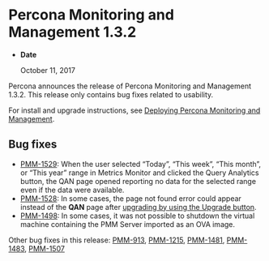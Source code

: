 # Percona Monitoring and Management 1.3.2

* **Date**

    October 11, 2017

Percona announces the release of Percona Monitoring and Management 1.3.2. This release only contains bug fixes related to usability.

For install and upgrade instructions, see [Deploying Percona Monitoring and Management](../deploy/index.md).

## Bug fixes

* [PMM-1529](https://jira.percona.com/browse/PMM-1529): When the user selected “Today”, “This week”, “This month”, or “This year” range in Metrics Monitor and clicked the Query Analytics button, the QAN page opened reporting no data for the selected range even if the data were available.
* [PMM-1528](https://jira.percona.com/browse/PMM-1528): In some cases, the page not found error could appear instead of the **QAN** page after [upgrading by using the Upgrade button](https://www.percona.com/doc/percona-monitoring-and-management/deploy/index.html#updating).
* [PMM-1498](https://jira.percona.com/browse/PMM-1498): In some cases, it was not possible to shutdown the virtual machine containing the PMM Server imported as an OVA image.

Other bug fixes in this release: [PMM-913](https://jira.percona.com/browse/PMM-913), [PMM-1215](https://jira.percona.com/browse/PMM-1215), [PMM-1481](https://jira.percona.com/browse/PMM-1481), [PMM-1483](https://jira.percona.com/browse/PMM-1483), [PMM-1507](https://jira.percona.com/browse/PMM-1507)
